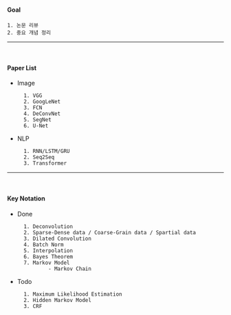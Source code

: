#### Goal 

    1. 논문 리뷰
    2. 중요 개념 정리
            
---

<br>

#### Paper List

- Image 

        1. VGG
        2. GoogLeNet
        3. FCN
        4. DeConvNet
        5. SegNet
        6. U-Net
    
- NLP

        1. RNN/LSTM/GRU
        2. Seq2Seq
        3. Transformer

---

<br>
    
#### Key Notation

- Done

        1. Deconvolution
        2. Sparse-Dense data / Coarse-Grain data / Spartial data
        3. Dilated Convolution
        4. Batch Norm 
        5. Interpolation 
        6. Bayes Theorem 
        7. Markov Model 
                - Markov Chain 
                


- Todo

        1. Maximum Likelihood Estimation
        2. Hidden Markov Model 
        3. CRF
